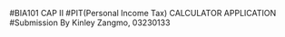 #BIA101 CAP II
#PIT(Personal Income Tax) CALCULATOR APPLICATION
#Submission By Kinley Zangmo, 03230133

